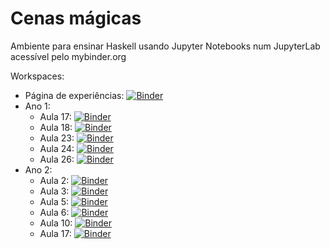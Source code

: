 # Cenas mágicas
Ambiente para ensinar Haskell usando Jupyter Notebooks num JupyterLab acessível pelo mybinder.org

Workspaces:
- Página de experiências: [![Binder](https://mybinder.org/badge_logo.svg)](https://mybinder.org/v2/gh/EvaGomes/teaching-haskell/master?urlpath=lab/workspaces/ws-exp)
- Ano 1:
  - Aula 17: [![Binder](https://mybinder.org/badge_logo.svg)](https://mybinder.org/v2/gh/EvaGomes/teaching-haskell/master?urlpath=lab/workspaces/ws-aula17)
  - Aula 18: [![Binder](https://mybinder.org/badge_logo.svg)](https://mybinder.org/v2/gh/EvaGomes/teaching-haskell/master?urlpath=lab/workspaces/ws-aula18)
  - Aula 23: [![Binder](https://mybinder.org/badge_logo.svg)](https://mybinder.org/v2/gh/EvaGomes/teaching-haskell/master?urlpath=lab/workspaces/ws-aula23)
  - Aula 24: [![Binder](https://mybinder.org/badge_logo.svg)](https://mybinder.org/v2/gh/EvaGomes/teaching-haskell/master?urlpath=lab/workspaces/ws-aula24)
  - Aula 26: [![Binder](https://mybinder.org/badge_logo.svg)](https://mybinder.org/v2/gh/EvaGomes/teaching-haskell/master?urlpath=lab/workspaces/ws-aula26)
- Ano 2:
  - Aula 2: [![Binder](https://mybinder.org/badge_logo.svg)](https://mybinder.org/v2/gh/EvaGomes/teaching-haskell/master?urlpath=lab/workspaces/ws-ano2aula2)
  - Aula 3: [![Binder](https://mybinder.org/badge_logo.svg)](https://mybinder.org/v2/gh/EvaGomes/teaching-haskell/master?urlpath=lab/workspaces/ws-ano2aula3)
  - Aula 5: [![Binder](https://mybinder.org/badge_logo.svg)](https://mybinder.org/v2/gh/EvaGomes/teaching-haskell/master?urlpath=lab/workspaces/ws-ano2aula5)
  - Aula 6: [![Binder](https://mybinder.org/badge_logo.svg)](https://mybinder.org/v2/gh/EvaGomes/teaching-haskell/master?urlpath=lab/workspaces/ws-ano2aula6)
  - Aula 10: [![Binder](https://mybinder.org/badge_logo.svg)](https://mybinder.org/v2/gh/EvaGomes/teaching-haskell/master?urlpath=lab/workspaces/ws-ano2aula10)
  - Aula 17: [![Binder](https://mybinder.org/badge_logo.svg)](https://mybinder.org/v2/gh/EvaGomes/teaching-haskell/master?urlpath=lab/workspaces/ws-ano2aula17)
